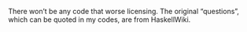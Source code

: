There won’t be any code that worse licensing. The original “questions”, which can be quoted in my codes, are from HaskellWiki.
